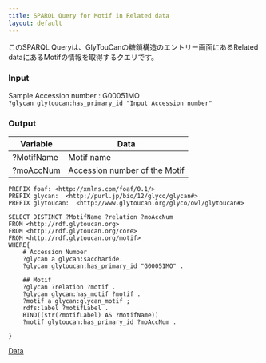 ```yaml
---
title: SPARQL Query for Motif in Related data
layout: default
---
```

このSPARQL Queryは、GlyTouCanの糖鎖構造のエントリー画面にあるRelated dataにあるMotifの情報を取得するクエリです。

### Input
Sample Accession number : G00051MO  
`?glycan glytoucan:has_primary_id "Input Accession number"`


### Output
| Variable | Data|
|---------|------|
| ?MotifName | Motif name |
| ?moAccNum | Accession number of the Motif |


```
PREFIX foaf: <http://xmlns.com/foaf/0.1/>
PREFIX glycan:  <http://purl.jp/bio/12/glyco/glycan#>
PREFIX glytoucan:  <http://www.glytoucan.org/glyco/owl/glytoucan#>

SELECT DISTINCT ?MotifName ?relation ?moAccNum
FROM <http://rdf.glytoucan.org>
FROM <http://rdf.glytoucan.org/core>
FROM <http://rdf.glytoucan.org/motif>
WHERE{
    # Accession Number
    ?glycan a glycan:saccharide.
    ?glycan glytoucan:has_primary_id "G00051MO" .

    ## Motif
    ?glycan ?relation ?motif .
    ?glycan glycan:has_motif ?motif .
    ?motif a glycan:glycan_motif ;
    rdfs:label ?motifLabel .
    BIND((str(?motifLabel) AS ?MotifName))
    ?motif glytoucan:has_primary_id ?moAccNum .

}
```

[Data](http://beta.ts.glytoucan.org/sparql?default-graph-uri=&query=PREFIX+foaf%3A+%3Chttp%3A%2F%2Fxmlns.com%2Ffoaf%2F0.1%2F%3E%0D%0APREFIX+glycan%3A++%3Chttp%3A%2F%2Fpurl.jp%2Fbio%2F12%2Fglyco%2Fglycan%23%3E%0D%0APREFIX+glytoucan%3A++%3Chttp%3A%2F%2Fwww.glytoucan.org%2Fglyco%2Fowl%2Fglytoucan%23%3E%0D%0A%0D%0ASELECT+DISTINCT+%3FMotifName+%3Frelation+%3FmoAccNum+%0D%0AFROM+%3Chttp%3A%2F%2Frdf.glytoucan.org%3E%0D%0AFROM+%3Chttp%3A%2F%2Frdf.glytoucan.org%2Fcore%3E%0D%0AFROM+%3Chttp%3A%2F%2Frdf.glytoucan.org%2Fmotif%3E%0D%0AWHERE%7B%0D%0A++++%23+Accession+Number%0D%0A++++%3Fglycan+a+glycan%3Asaccharide.%0D%0A++++%3Fglycan+glytoucan%3Ahas_primary_id+%22G00051MO%22+.%0D%0A%0D%0A++++%23%23+Motif%0D%0A++++%3Fglycan+%3Frelation+%3Fmotif+.%0D%0A++++%3Fglycan+glycan%3Ahas_motif+%3Fmotif+.%0D%0A++++%3Fmotif+a+glycan%3Aglycan_motif+%3B%0D%0A++++rdfs%3Alabel+%3FmotifLabel+.%0D%0A++++BIND%28%28str%28%3FmotifLabel%29+AS+%3FMotifName%29%29%0D%0A++++%3Fmotif+glytoucan%3Ahas_primary_id+%3FmoAccNum+.%0D%0A%0D%0A%7D&format=text%2Fhtml&timeout=0&debug=on)

